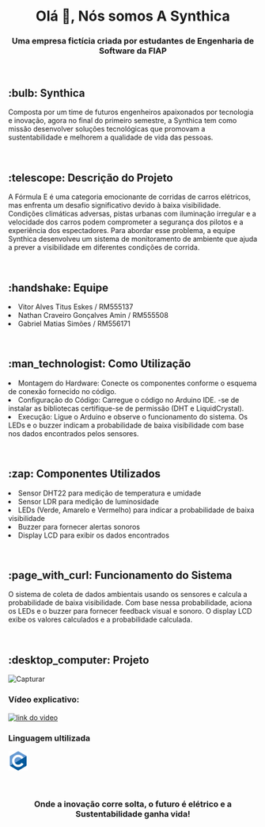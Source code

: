 <h1 align="center">Olá 👋, Nós somos A Synthica</h1>
<h3 align="center">Uma empresa fictícia criada por estudantes de Engenharia de Software da FIAP</h3><br>

<h2> :bulb: Synthica</h2> 
<p>Composta por um time de futuros engenheiros apaixonados por tecnologia e inovação, agora no final do primeiro semestre, a Synthica tem como missão desenvolver soluções tecnológicas que promovam a sustentabilidade e melhorem a qualidade de vida das pessoas.</p><br>

<h2> :telescope: Descrição do Projeto</h2> 
<p>A Fórmula E é uma categoria emocionante de corridas de carros elétricos, mas enfrenta um desafio significativo devido à baixa visibilidade. Condições climáticas adversas, pistas urbanas com iluminação irregular e a velocidade dos carros podem comprometer a segurança dos pilotos e a experiência dos espectadores. Para abordar esse problema, a equipe Synthica desenvolveu um sistema de monitoramento de ambiente que ajuda a prever a visibilidade em diferentes condições de corrida.</p><br>

<h2> :handshake: Equipe</h2> 
<p>
  <li>Vitor Alves Titus Eskes / RM555137 </li>
  <li> Nathan Craveiro Gonçalves Amin / RM555508 </li>
  <li> Gabriel Matias Simões / RM556171 </li>
</p><br>

<h2> :man_technologist: Como Utilização</h2> 
<p>
  <li>Montagem do Hardware: Conecte os componentes conforme o esquema de conexão fornecido no código.</li>
  <li>Configuração do Código: Carregue o código no Arduino IDE. -se de instalar as bibliotecas certifique-se de permissão (DHT e LiquidCrystal). </li>
  <li>Execução: Ligue o Arduino e observe o funcionamento do sistema. Os LEDs e o buzzer indicam a probabilidade de baixa visibilidade com base nos dados encontrados pelos sensores.</li>
</p><br>
  
<h2> :zap: Componentes Utilizados</h2>
<p>
  <li>Sensor DHT22 para medição de temperatura e umidade</li>
  <li>Sensor LDR para medição de luminosidade </li>
  <li>LEDs (Verde, Amarelo e Vermelho) para indicar a probabilidade de baixa visibilidade </li>
  <li>Buzzer para fornecer alertas sonoros </li>
  <li>Display LCD para exibir os dados encontrados </li>
</p><br>

<h2> :page_with_curl: Funcionamento do Sistema</h2>
<p>O sistema de coleta de dados ambientais usando os sensores e calcula a probabilidade de baixa visibilidade. Com base nessa probabilidade, aciona os LEDs e o buzzer para fornecer feedback visual e sonoro. O display LCD exibe os valores calculados e a probabilidade calculada.</p><br>

<h2> :desktop_computer: Projeto</h2>

![Capturar](https://github.com/VitorEskes/Sprite-edge/assets/72994409/3a770b1c-64e7-4f8d-8058-70f09d41f9ca)
<div align="center"
img src="https://github.com/VitorEskes/Sprite-edge/assets/72994409/3a770b1c-64e7-4f8d-8058-70f09d41f9ca" width="0px" /
/div>

<h3 align="left">Vídeo explicativo:</h3>
<p align="left">
<a target=blanc href="https://youtu.be/AyBM0FrU1Lc" target="blank"><img align="center" src="https://raw.githubusercontent.com/rahuldkjain/github-profile-readme-generator/master/src/images/icons/Social/youtube.svg" alt="link do video" height="30" width="40" /></a>
</p>

<h3 align="left">Linguagem ultilizada</h3>
<p align="left"><img src="https://raw.githubusercontent.com/devicons/devicon/master/icons/c/c-original.svg" alt="c" width="40" height="40"/></p><br>

<h3>Onde a inovação corre solta, o futuro é elétrico e a Sustentabilidade ganha vida!</h3>
